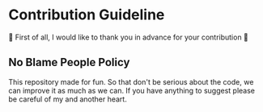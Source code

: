 # Contribution Guideline

🙏 First of all, I would like to thank you in advance for your contribution 🚀

## No Blame People Policy
This repository made for fun. So that don't be serious about the code, we can improve it as much as we can.
If you have anything to suggest please be careful of my and another heart.